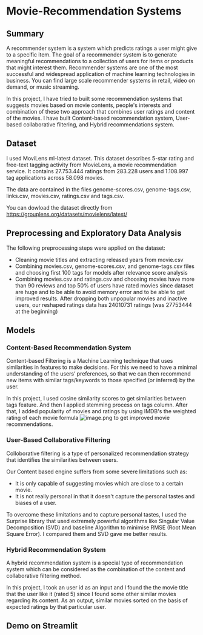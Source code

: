 # Movie-Recommendation Systems
## Summary
A recommender system is a system which predicts ratings a user might give to a specific item. The goal of a recommender system is to generate meaningful recommendations to a collection of users for items or products that might interest them. Recommender systems are one of the most successful and widespread application of machine learning technologies in business. You can find large scale recommender systems in retail, video on demand, or music streaming.

In this project, I have tried to built some recommendation systems that suggests movies based on movie contents, people's interests and combination of these two approach that combines user ratings and content of the movies. 
I have built Content-based recommendation system, User-based collaborative filtering, and Hybrid recommendations system. 

## Dataset
I used MoviLens ml-latest dataset. This dataset describes 5-star rating and free-text tagging activity from MovieLens, a movie recommendation service. It contains 27.753.444 ratings from 283.228 users and 1.108.997 tag applications across 58.098 movies. 

The data are contained in the files genome-scores.csv, genome-tags.csv, links.csv, movies.csv, ratings.csv and tags.csv.

You can dowload the dataset directly from https://grouplens.org/datasets/movielens/latest/ 

## Preprocessing and Exploratory Data Analysis
The following preprocessing steps were applied on the dataset:

* Cleaning movie titles and extracting released years from movie.csv
* Combining movies.csv, genome-scores.csv, and genome-tags.csv files and choosing first 100 tags for models after relevance score analysis
* Combining movies.csv and ratings.csv and choosing movies have more than 90 reviews and top 50% of users have rated movies since dataset are huge and to be able to avoid memory error and to be able to get improved results. After dropping both unpopular movies and inactive users, our reshaped ratings data has 24010731 ratings (was 27753444 at the beginning)

## Models
### Content-Based Recommendation System
Content-based Filtering is a Machine Learning technique that uses similarities in features to make decisions. For this we need to have a minimal understanding of the users’ preferences, so that we can then recommend new items with similar tags/keywords to those specified (or inferred) by the user.

In this project, I used cosine similarity scores to get similarities between tags feature. And then I applied stemming process on tags column. After that, I added popularity of movies and ratings by using IMDB's the weighted rating of each movie formula ![image.png](attachment:16ad175e-014d-4ea6-9eef-dec35f292f2e.png) to get improved movie recommendations.

### User-Based Collaborative Filtering
Colloborative filtering is a type of personalized recommendation strategy that identifies the similarities between users. 

Our Content based engine suffers from some severe limitations such as:

* It is only capable of suggesting movies which are close to a certain movie.
* It is not really personal in that it doesn't capture the personal tastes and biases of a user.

To overcome these limitations and to capture personal tastes, I used the Surprise library that used extremely powerful algorithms like Singular Value Decomposition (SVD) and baseline Algorithm to minimise RMSE (Root Mean Square Error). I compared them and SVD gave me better results. 

### Hybrid Recommendation System 
A hybrid recommendation system is a special type of recommendation system which can be considered as the combination of the content and collaborative filtering method.

In this project, I took an user id as an input and I found the the movie title that the user like it (rated 5) since I found some other similar movies regarding its content. As an output, similar movies sorted on the basis of expected ratings by that particular user.

## Demo on Streamlit

